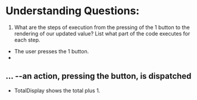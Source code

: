 # Understanding Questions:
1. What are the steps of execution from the pressing of the 1 button to the rendering of our updated value? List what part of the code executes for each step.
* The user presses the 1 button.
* 
...
--an action, pressing the button, is dispatched
--

* TotalDisplay shows the total plus 1.

